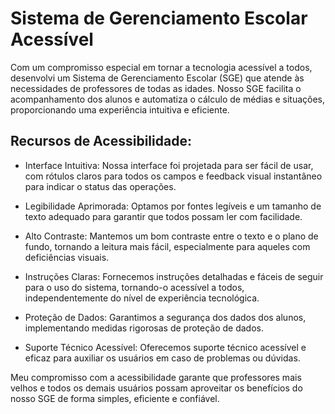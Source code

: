# Sistema de Gerenciamento Escolar Acessível

Com um compromisso especial em tornar a tecnologia acessível a todos, desenvolvi um Sistema de Gerenciamento Escolar (SGE) que atende às necessidades de professores de todas as idades. Nosso SGE facilita o acompanhamento dos alunos e automatiza o cálculo de médias e situações, proporcionando uma experiência intuitiva e eficiente.

## Recursos de Acessibilidade:

- Interface Intuitiva: Nossa interface foi projetada para ser fácil de usar, com rótulos claros para todos os campos e feedback visual instantâneo para indicar o status das operações.

- Legibilidade Aprimorada: Optamos por fontes legíveis e um tamanho de texto adequado para garantir que todos possam ler com facilidade.

- Alto Contraste: Mantemos um bom contraste entre o texto e o plano de fundo, tornando a leitura mais fácil, especialmente para aqueles com deficiências visuais.

- Instruções Claras: Fornecemos instruções detalhadas e fáceis de seguir para o uso do sistema, tornando-o acessível a todos, independentemente do nível de experiência tecnológica.

- Proteção de Dados: Garantimos a segurança dos dados dos alunos, implementando medidas rigorosas de proteção de dados.

- Suporte Técnico Acessível: Oferecemos suporte técnico acessível e eficaz para auxiliar os usuários em caso de problemas ou dúvidas.

Meu compromisso com a acessibilidade garante que professores mais velhos e todos os demais usuários possam aproveitar os benefícios do nosso SGE de forma simples, eficiente e confiável.